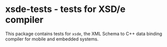 # xsde-tests - tests for XSD/e compiler

This package contains tests for `xsde`, the XML Schema to C++ data binding
compiler for mobile and embedded systems.
